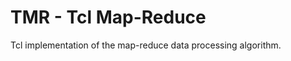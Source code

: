 TMR - Tcl Map-Reduce
====================

Tcl implementation of the map-reduce data processing algorithm.

